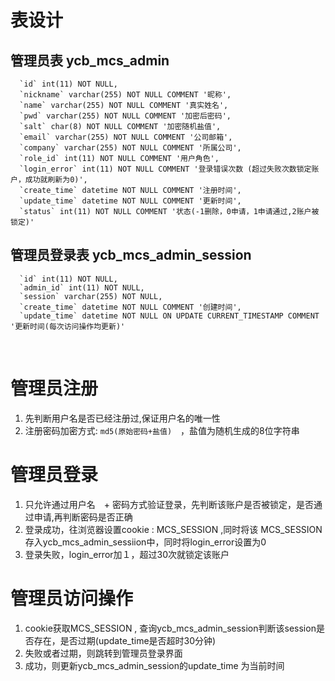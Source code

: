 # 表设计
## 管理员表 ycb_mcs_admin
```
  `id` int(11) NOT NULL,
  `nickname` varchar(255) NOT NULL COMMENT '昵称',
  `name` varchar(255) NOT NULL COMMENT '真实姓名',
  `pwd` varchar(255) NOT NULL COMMENT '加密后密码',
  `salt` char(8) NOT NULL COMMENT '加密随机盐值',
  `email` varchar(255) NOT NULL COMMENT '公司邮箱',
  `company` varchar(255) NOT NULL COMMENT '所属公司',
  `role_id` int(11) NOT NULL COMMENT '用户角色',
  `login_error` int(11) NOT NULL COMMENT '登录错误次数 (超过失败次数锁定账户，成功就刷新为0)',
  `create_time` datetime NOT NULL COMMENT '注册时间',
  `update_time` datetime NOT NULL COMMENT '更新时间',
  `status` int(11) NOT NULL COMMENT '状态(-1删除，0申请，1申请通过,2账户被锁定)'
```

## 管理员登录表 ycb_mcs_admin_session
```
  `id` int(11) NOT NULL,
  `admin_id` int(11) NOT NULL,
  `session` varchar(255) NOT NULL,
  `create_time` datetime NOT NULL COMMENT '创建时间',
  `update_time` datetime NOT NULL ON UPDATE CURRENT_TIMESTAMP COMMENT '更新时间(每次访问操作均更新)'
```
﻿

# 管理员注册
1. 先判断用户名是否已经注册过,保证用户名的唯一性
1. 注册密码加密方式: `md5(原始密码+盐值)`　，盐值为随机生成的8位字符串

# 管理员登录
1. 只允许通过用户名　+ 密码方式验证登录，先判断该账户是否被锁定，是否通过申请,再判断密码是否正确
1. 登录成功，往浏览器设置cookie : MCS_SESSION ,同时将该 MCS_SESSION 存入ycb_mcs_admin_sessiion中，同时将login_error设置为0
1. 登录失败，login_error加１，超过30次就锁定该账户

# 管理员访问操作
1. cookie获取MCS_SESSION , 查询ycb_mcs_admin_session判断该session是否存在，是否过期(update_time是否超时30分钟)
1. 失败或者过期，则跳转到管理员登录界面
1. 成功，则更新ycb_mcs_admin_session的update_time 为当前时间
